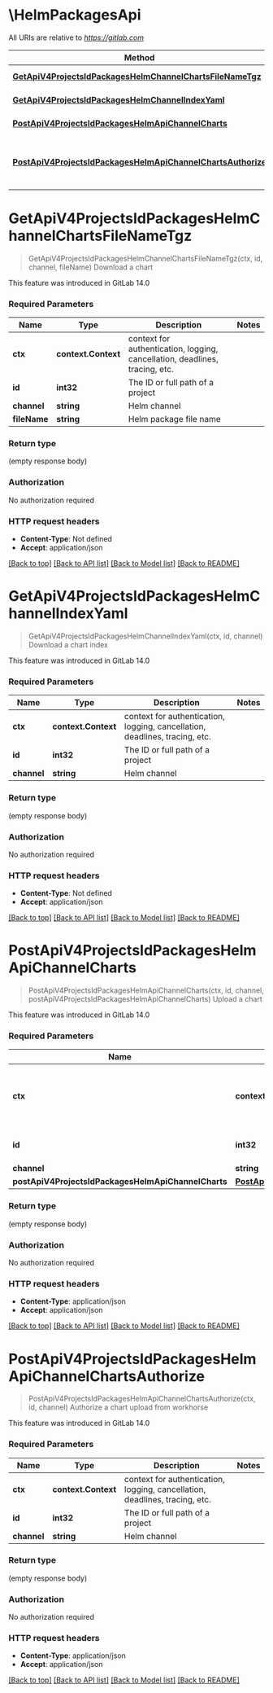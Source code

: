 # \HelmPackagesApi

All URIs are relative to *https://gitlab.com*

Method | HTTP request | Description
------------- | ------------- | -------------
[**GetApiV4ProjectsIdPackagesHelmChannelChartsFileNameTgz**](HelmPackagesApi.md#GetApiV4ProjectsIdPackagesHelmChannelChartsFileNameTgz) | **Get** /api/v4/projects/{id}/packages/helm/{channel}/charts/{file_name}.tgz | Download a chart
[**GetApiV4ProjectsIdPackagesHelmChannelIndexYaml**](HelmPackagesApi.md#GetApiV4ProjectsIdPackagesHelmChannelIndexYaml) | **Get** /api/v4/projects/{id}/packages/helm/{channel}/index.yaml | Download a chart index
[**PostApiV4ProjectsIdPackagesHelmApiChannelCharts**](HelmPackagesApi.md#PostApiV4ProjectsIdPackagesHelmApiChannelCharts) | **Post** /api/v4/projects/{id}/packages/helm/api/{channel}/charts | Upload a chart
[**PostApiV4ProjectsIdPackagesHelmApiChannelChartsAuthorize**](HelmPackagesApi.md#PostApiV4ProjectsIdPackagesHelmApiChannelChartsAuthorize) | **Post** /api/v4/projects/{id}/packages/helm/api/{channel}/charts/authorize | Authorize a chart upload from workhorse


# **GetApiV4ProjectsIdPackagesHelmChannelChartsFileNameTgz**
> GetApiV4ProjectsIdPackagesHelmChannelChartsFileNameTgz(ctx, id, channel, fileName)
Download a chart

This feature was introduced in GitLab 14.0

### Required Parameters

Name | Type | Description  | Notes
------------- | ------------- | ------------- | -------------
 **ctx** | **context.Context** | context for authentication, logging, cancellation, deadlines, tracing, etc.
  **id** | **int32**| The ID or full path of a project | 
  **channel** | **string**| Helm channel | 
  **fileName** | **string**| Helm package file name | 

### Return type

 (empty response body)

### Authorization

No authorization required

### HTTP request headers

 - **Content-Type**: Not defined
 - **Accept**: application/json

[[Back to top]](#) [[Back to API list]](../README.md#documentation-for-api-endpoints) [[Back to Model list]](../README.md#documentation-for-models) [[Back to README]](../README.md)

# **GetApiV4ProjectsIdPackagesHelmChannelIndexYaml**
> GetApiV4ProjectsIdPackagesHelmChannelIndexYaml(ctx, id, channel)
Download a chart index

This feature was introduced in GitLab 14.0

### Required Parameters

Name | Type | Description  | Notes
------------- | ------------- | ------------- | -------------
 **ctx** | **context.Context** | context for authentication, logging, cancellation, deadlines, tracing, etc.
  **id** | **int32**| The ID or full path of a project | 
  **channel** | **string**| Helm channel | 

### Return type

 (empty response body)

### Authorization

No authorization required

### HTTP request headers

 - **Content-Type**: Not defined
 - **Accept**: application/json

[[Back to top]](#) [[Back to API list]](../README.md#documentation-for-api-endpoints) [[Back to Model list]](../README.md#documentation-for-models) [[Back to README]](../README.md)

# **PostApiV4ProjectsIdPackagesHelmApiChannelCharts**
> PostApiV4ProjectsIdPackagesHelmApiChannelCharts(ctx, id, channel, postApiV4ProjectsIdPackagesHelmApiChannelCharts)
Upload a chart

This feature was introduced in GitLab 14.0

### Required Parameters

Name | Type | Description  | Notes
------------- | ------------- | ------------- | -------------
 **ctx** | **context.Context** | context for authentication, logging, cancellation, deadlines, tracing, etc.
  **id** | **int32**| The ID or full path of a project | 
  **channel** | **string**| Helm channel | 
  **postApiV4ProjectsIdPackagesHelmApiChannelCharts** | [**PostApiV4ProjectsIdPackagesHelmApiChannelCharts**](PostApiV4ProjectsIdPackagesHelmApiChannelCharts.md)|  | 

### Return type

 (empty response body)

### Authorization

No authorization required

### HTTP request headers

 - **Content-Type**: application/json
 - **Accept**: application/json

[[Back to top]](#) [[Back to API list]](../README.md#documentation-for-api-endpoints) [[Back to Model list]](../README.md#documentation-for-models) [[Back to README]](../README.md)

# **PostApiV4ProjectsIdPackagesHelmApiChannelChartsAuthorize**
> PostApiV4ProjectsIdPackagesHelmApiChannelChartsAuthorize(ctx, id, channel)
Authorize a chart upload from workhorse

This feature was introduced in GitLab 14.0

### Required Parameters

Name | Type | Description  | Notes
------------- | ------------- | ------------- | -------------
 **ctx** | **context.Context** | context for authentication, logging, cancellation, deadlines, tracing, etc.
  **id** | **int32**| The ID or full path of a project | 
  **channel** | **string**| Helm channel | 

### Return type

 (empty response body)

### Authorization

No authorization required

### HTTP request headers

 - **Content-Type**: application/json
 - **Accept**: application/json

[[Back to top]](#) [[Back to API list]](../README.md#documentation-for-api-endpoints) [[Back to Model list]](../README.md#documentation-for-models) [[Back to README]](../README.md)

